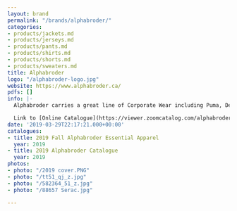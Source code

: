 ```yaml
---
layout: brand
permalink: "/brands/alphabroder/"
categories:
- products/jackets.md
- products/jerseys.md
- products/pants.md
- products/shirts.md
- products/shorts.md
- products/sweaters.md
title: Alphabroder
logo: "/alphabroder-logo.jpg"
website: https://www.alphabroder.ca/
pdfs: []
info: |-
  Alphabroder carries a great line of Corporate Wear including Puma, Devon & Jones, North End, Team 365, Next Level, Bella & Canvas, Jerzees, Gildan, Yupoong, Spyder and Columbia, just to name a few.

  Link to [Online Catalogue](https://viewer.zoomcatalog.com/alphabroder-2019-canada)
date: '2019-03-29T22:17:21.000+00:00'
catalogues:
- title: 2019 Fall Alphabroder Essential Apparel
  year: 2019
- title: 2019 Alphabroder Catalogue
  year: 2019
photos:
- photo: "/2019 cover.PNG"
- photo: "/tt51_qj_z.jpg"
- photo: "/582364_51_z.jpg"
- photo: "/88657 Serac.jpg"

---
```


